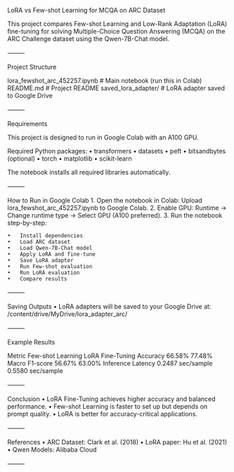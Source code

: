 LoRA vs Few-shot Learning for MCQA on ARC Dataset

This project compares Few-shot Learning and Low-Rank Adaptation (LoRA) fine-tuning for solving Multiple-Choice Question Answering (MCQA) on the ARC Challenge dataset using the Qwen-7B-Chat model.

⸻

Project Structure

lora_fewshot_arc_452257.ipynb   # Main notebook (run this in Colab)
README.md                 # Project README
saved_lora_adapter/       # LoRA adapter saved to Google Drive


⸻

Requirements

This project is designed to run in Google Colab with an A100 GPU.

Required Python packages:
	•	transformers
	•	datasets
	•	peft
	•	bitsandbytes (optional)
	•	torch
	•	matplotlib
	•	scikit-learn

The notebook installs all required libraries automatically.

⸻

How to Run in Google Colab
	1.	Open the notebook in Colab:
Upload lora_fewshot_arc_452257.ipynb to Google Colab.
	2.	Enable GPU:
Runtime → Change runtime type → Select GPU (A100 preferred).
	3.	Run the notebook step-by-step:

	•	Install dependencies
	•	Load ARC dataset
	•	Load Qwen-7B-Chat model
	•	Apply LoRA and fine-tune
	•	Save LoRA adapter
	•	Run Few-shot evaluation
	•	Run LoRA evaluation
	•	Compare results

⸻

Saving Outputs
	•	LoRA adapters will be saved to your Google Drive at:
/content/drive/MyDrive/lora_adapter_arc/

⸻

Example Results

Metric	Few-shot Learning	LoRA Fine-Tuning
Accuracy	66.58%	77.48%
Macro F1-score	56.67%	63.00%
Inference Latency	0.2487 sec/sample	0.5580 sec/sample


⸻

Conclusion
	•	LoRA Fine-Tuning achieves higher accuracy and balanced performance.
	•	Few-shot Learning is faster to set up but depends on prompt quality.
	•	LoRA is better for accuracy-critical applications.

⸻

References
	•	ARC Dataset: Clark et al. (2018)
	•	LoRA paper: Hu et al. (2021)
	•	Qwen Models: Alibaba Cloud

⸻
